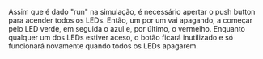 Assim que é dado "run" na simulação, é necessário apertar o push button para acender todos os LEDs. Então, um por um vai apagando, a começar pelo LED verde, em seguida o azul e, por último, o vermelho. Enquanto qualquer um dos LEDs estiver aceso, o botão ficará inutilizado e só funcionará novamente quando todos os LEDs apagarem.
